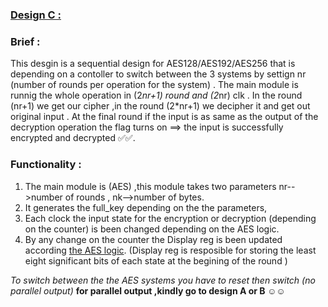 ### **[Design C :](https://github.com/Abdelrahman-Adel610/Full_AES-Verilog/tree/master/Full_AES%20design%20C)**
### Brief :
This desgin is a sequential design for AES128/AES192/AES256 that is depending on a contoller to switch between the 3 systems by settign nr (number of rounds per operation for the system) .
The main module is runnig the whole operation in (2*nr+1) round and (2*nr) clk .
In the round (nr+1)  we get our cipher ,in the round (2*nr+1) we decipher it and get out original input .
At the final round if the input is as same as the output of the decryption operation the flag turns on ==> the input is successfully encrypted and decrypted  :white_check_mark::white_check_mark:.  
### Functionality :
1. The main module is (AES) ,this module takes two parameters nr-->number of rounds , nk-->number of bytes.
2. It generates the full_key depending on the the parameters,
3. Each clock the input state for the encryption or decryption (depending on the counter) is been changed depending on the AES logic.
4. By any change on the counter the Display reg is been updated according [the AES logic](https://github.com/Abdelrahman-Adel610/Full_AES-Verilog/blob/master/NIST.FIPS.197.pdf). (Display reg is resposible for storing the least eight significant bits of each state at the begining of the round )

_To switch between the the AES systems you have to reset then switch (no parallel output)_
**for parallel output ,kindly go to design A or B :relaxed::relaxed:**
